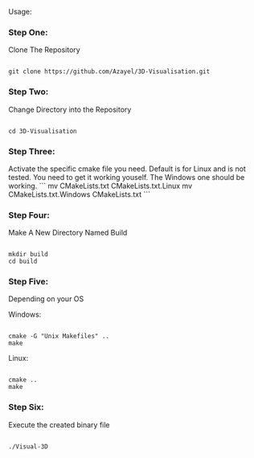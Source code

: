 Usage:
<h3>Step One:</h3>
<p1>Clone The Repository</p1>

```

git clone https://github.com/Azayel/3D-Visualisation.git

```

<h3>Step Two:</h3>
<p1>Change Directory into the Repository</p1>

```

cd 3D-Visualisation

```

<h3>Step Three:</h3>
<p1> Activate the specific cmake file you need. Default is for Linux and is not tested. You need to get it working youself.
The Windows one should be working.</p1>
```
mv CMakeLists.txt CMakeLists.txt.Linux
mv CMakeLists.txt.Windows CMakeLists.txt      
```

<h3>Step Four:</h3>
<p1>Make A New Directory Named Build</p1>

```

mkdir build
cd build

```

<h3>Step Five:</h3>
<p1>Depending on your OS</p1>

<p1>Windows:</p1>

```

cmake -G "Unix Makefiles" ..
make 

```

<p1>Linux:</p1>

```

cmake ..
make 

```

<h3>Step Six:</h3>
<p1>Execute the created binary file<p1>

```

./Visual-3D 

```

